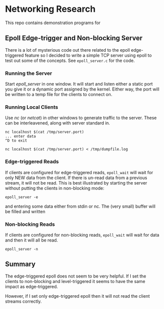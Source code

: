 # Networking Research
This repo contains demonstration programs for 

## Epoll Edge-trigger and Non-blocking Server
There is a lot of mysterious code out there related to the epoll edge-triggered
feature so I decided to write a simple TCP server using epoll to test out some
of the concepts.  See `epoll_server.c` for the code.

### Running the Server
Start *epoll_server* in one window.  It will start and listen either a static port you give
it or a dynamic port assigned by the kernel.  Either way, the port will be
written to a temp file for the clients to connect on.


### Running Local Clients
Use *nc* (or *netcat*) in other windows to generate traffic to the server.
These can be interleavened, along with server standard in.

```
nc localhost $(cat /tmp/server.port)
... enter data 
^D to exit
```

```
nc localhost $(cat /tmp/server.port) < /tmp/dumpfile.log
```

### Edge-triggered Reads
If clients are configured for edge-triggered reads, `epoll_wait` will wait for
only NEW data from the client.  If there is un-read data from a previous
stream, it will not be read.  This is best illustrated by starting the server
without putting the clients in non-blocking mode:

```
epoll_server -e
```

and entering some data either from stdin or nc.  The (very small) buffer will
be filled and written

### Non-blocking Reads
If clients are configured for non-blocking reads, `epoll_wait` will wait for
data and then it will all be read.

```
epoll_server -n
```

## Summary
The edge-triggered epoll does not seem to be very helpful.  If I set the
clients to non-blocking and level-triggered it seems to have the same impact as
edge-triggered. 

However, if I set only edge-triggered epoll then it will not read the client
streams correctly.

